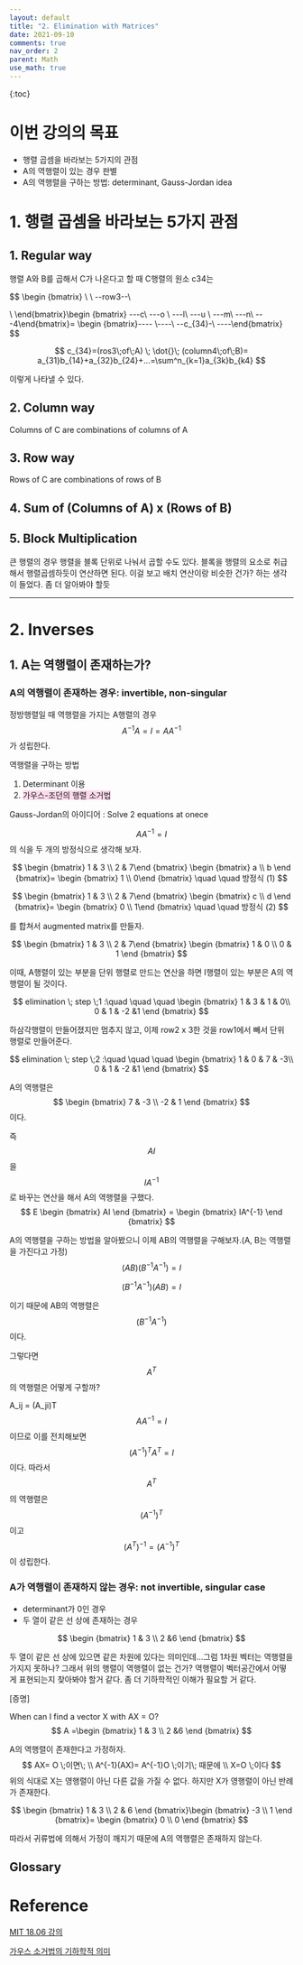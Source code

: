 ```yaml
---
layout: default
title: "2. Elimination with Matrices"
date: 2021-09-10
comments: true
nav_order: 2
parent: Math
use_math: true
---
```




{:toc} 



# **이번 강의의 목표**

* 행렬 곱셈을 바라보는 5가지의 관점
* A의 역행렬이 있는 경우 판별
* A의 역행렬을 구하는 방법: determinant, Gauss-Jordan idea



# **1. 행렬 곱셈을 바라보는 5가지 관점**

## 1. Regular way

<justify>

행렬 A와 B를 곱해서 C가 나온다고 할 때 C행렬의 원소 c34는


$$
\begin {bmatrix} \\
 \\
 --row3--\\
 
  \\
  \end{bmatrix}\begin {bmatrix} ---c\\
 ---o \\
  ---l\\
 ---u \\
  ---m\\
  ---n\\
  ---4\end{bmatrix}= \begin {bmatrix}----
  \\----\\
  --c_{34}-\\
  ----\end{bmatrix}
$$

$$
c_{34}=(ros3\;of\;A) \; \dot{}\; (column4\;of\;B)= a_{31}b_{14}+a_{32}b_{24}+...=\sum^n_{k=1}a_{3k}b_{k4}
$$


이렇게 나타낼 수 있다.

</justify>

## 2. Column way

<justify>

Columns of C are combinations of columns of A



</justify>



## 3. Row way

<justify>

Rows of C are combinations of rows of B



</justify>



## 4. Sum of (Columns of A) x (Rows of B)



## 5. Block Multiplication

큰 행렬의 경우 행렬을 블록 단위로 나눠서 곱할 수도 있다. 블록을 행렬의 요소로 취급해서 행렬곱셈하듯이 연산하면 된다. 이걸 보고 배치 연산이랑 비슷한 건가? 하는 생각이 들었다. 좀 더 알아봐야 할듯



---

# 2. Inverses

## 1. A는 역행렬이 존재하는가?

<justify>

### A의 역행렬이 존재하는 경우: invertible, non-singular

정방행렬일 때 역행렬을 가지는 A행렬의 경우
$$
A^{-1}A=I=AA^{-1}
$$
가 성립한다.



역행렬을 구하는 방법

1. Determinant 이용
2. <span style="background:#FFD9EC">가우스-조던의 행렬 소거법</span>

Gauss-Jordan의 아이디어 : Solve 2 equations at onece


$$
AA^{-1}=I
$$
의 식을 두 개의 방정식으로 생각해 보자.


$$
\begin {bmatrix} 1 & 3 \\ 2 & 7\end {bmatrix} \begin {bmatrix} a \\ b \end {bmatrix}= \begin {bmatrix} 1 \\ 0\end {bmatrix}				\quad \quad 방정식 (1)
$$

$$
\begin {bmatrix} 1 & 3 \\ 2 & 7\end {bmatrix} \begin {bmatrix} c \\ d \end {bmatrix}= \begin {bmatrix} 0 \\ 1\end {bmatrix}				\quad \quad 방정식 (2)
$$


를 합쳐서 augmented matrix를 만들자.


$$
\begin {bmatrix} 1 & 3 \\ 2 & 7\end {bmatrix} \begin {bmatrix} 1 & 0 \\ 0 & 1 \end {bmatrix}
$$


이때, A행렬이 있는 부분을 단위 행렬로 만드는 연산을 하면 I행렬이 있는 부분은 A의 역행렬이 될 것이다.


$$
elimination \; step \;1 :\quad \quad \quad \begin {bmatrix} 1 & 3 & 1 & 0\\ 0 & 1 & -2 &1  \end {bmatrix}
$$


하삼각행렬이 만들어졌지만 멈추지 않고, 이제 row2 x 3한 것을 row1에서 빼서 단위 행렬로 만들어준다.


$$
elimination \; step \;2 :\quad \quad \quad \begin {bmatrix} 1 & 0 & 7 & -3\\ 0 & 1 & -2 &1  \end {bmatrix}
$$


A의 역행렬은
$$
\begin {bmatrix} 7 & -3 \\ -2 & 1 \end {bmatrix}
$$
이다.

즉 
$$
AI  
$$
을 
$$
IA^{-1}
$$
로 바꾸는 연산을 해서 A의 역행렬을 구했다.
$$
E \begin {bmatrix} AI \end {bmatrix} = \begin {bmatrix} IA^{-1} \end {bmatrix}
$$


A의 역행렬을 구하는 방법을 알아봤으니 이제 AB의 역행렬을 구해보자.(A, B는 역행렬을 가진다고 가정)
$$
(AB)(B^{-1}A^{-1}) = I
$$

$$
(B^{-1}A^{-1})(AB) = I
$$


이기 때문에 AB의 역행렬은 
$$
(B^{-1}A^{-1})
$$
이다.



그렇다면 
$$
A^T
$$
의 역행렬은 어떻게 구할까?



A_ij = (A_ji)T
$$
AA^{-1}=I
$$
이므로 이를 전치해보면
$$
(A^{-1})^TA^T=I
$$
이다. 따라서 
$$
A^T
$$
의 역행렬은 
$$
(A^{-1})^T
$$
이고
$$
(A^T)^{-1}=(A^{-1})^T
$$
이 성립한다.



### A가 역행렬이 존재하지 않는 경우: not invertible, singular case

* determinant가 0인 경우
* 두 열이 같은 선 상에 존재하는 경우 

$$
\begin {bmatrix} 1 & 3 \\ 2 &6 \end {bmatrix}
$$

두 열이 같은 선 상에 있으면 같은 차원에 있다는 의미인데...그럼 1차원 벡터는 역행렬을 가지지 못하나? 그래서 위의 행렬이 역행렬이 없는 건가? 역행렬이 벡터공간에서 어떻게 표현되는지 찾아봐야 할거 같다. 좀 더 기하학적인 이해가 필요할 거 같다. 



[증명]

When can I find a vector X with AX = O?
$$
A =\begin {bmatrix} 1 & 3 \\ 2 &6 \end {bmatrix}
$$


A의 역행렬이 존재한다고 가정하자.
$$
AX= O \;이면\; \\
A^{-1}(AX)= A^{-1}O \;이기\; 때문에 \\
X=O \;이다
$$
위의 식대로 X는 영행렬이 아닌 다른 값을 가질 수 없다. 하지만 X가 영행렬이 아닌 반례가 존재한다.


$$
\begin {bmatrix} 1 & 3 \\
2 & 6 \end {bmatrix}\begin {bmatrix} -3 \\ 1 \end {bmatrix}= \begin {bmatrix} 0 \\ 0 \end {bmatrix}
$$


따라서 귀류법에 의해서 가정이 깨지기 때문에 A의 역행렬은 존재하지 않는다.

</justify>











## **Glossary**



# **Reference**

[MIT 18.06 강의](https://www.youtube.com/watch?v=QVKj3LADCnA&list=PLE7DDD91010BC51F8&index=3)

[가우스 소거법의 기하학적 의미](https://angeloyeo.github.io/2019/09/09/Gauss_Jordan.html )
